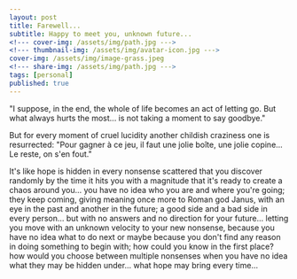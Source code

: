 ```yaml
---
layout: post
title: Farewell...
subtitle: Happy to meet you, unknown future...
<!--- cover-img: /assets/img/path.jpg --->
<!--- thumbnail-img: /assets/img/avatar-icon.jpg --->
cover-img: /assets/img/image-grass.jpeg
<!--- share-img: /assets/img/path.jpg --->
tags: [personal]
published: true
---
```


"I suppose, in the end, the whole of life becomes an act of letting go. But what always hurts the most... is not taking a moment to say goodbye."

But for every moment of cruel lucidity another childish craziness one is resurrected: "Pour gagner à ce jeu, il faut une jolie boîte, une jolie copine... Le reste, on s'en fout."

It's like hope is hidden in every nonsense scattered that you discover randomly by the time it hits you with a magnitude that it's ready to create a chaos around you... you have no idea who you are and where you're going; they keep coming, giving meaning once more to Roman god Janus, with an eye in the past and another in the future; a good side and a bad side in every person... but with no answers and no direction for your future... letting you move with an unknown velocity to your new nonsense, because you have no idea what to do next or maybe because you don't find any reason in doing something to begin with; how could you know in the first place? how would you choose between multiple nonsenses when you have no idea what they may be hidden under... what hope may bring every time...
